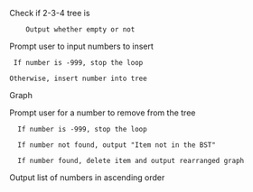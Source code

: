 Check if 2-3-4 tree is 

		Output whether empty or not
  
Prompt user to input numbers to insert

	 If number is -999, stop the loop
  
  	Otherwise, insert number into tree
  
Graph

Prompt user for a number to remove from the tree

	  If number is -999, stop the loop
  
	  If number not found, output "Item not in the BST"
  
	  If number found, delete item and output rearranged graph
  
Output list of numbers in ascending order
